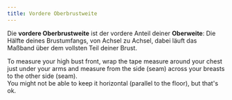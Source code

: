 ```yaml
---
title: Vordere Oberbrustweite
---
```


Die **vordere Oberbrustweite** ist der vordere Anteil deiner **Oberweite**: Die Hälfte deines Brustumfangs, von Achsel zu Achsel, dabei läuft das Maßband über dem vollsten Teil deiner Brust.

To measure your high bust front, wrap the tape measure around your chest just under your arms and measure from the side (seam) across your breasts to the other side (seam).\
You might not be able to keep it horizontal (parallel to the floor), but that's ok.
